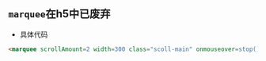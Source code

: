 ## `marquee`在h5中已废弃

* 具体代码

```html
<marquee scrollAmount=2 width=300 class="scoll-main" onmouseover=stop(); onmouseout=start()>${site?.rollingDesc}</marquee>
```
